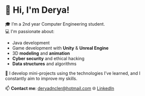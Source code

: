 # 👋 Hi, I'm Derya!

🎓 I’m a 2nd year Computer Engineering student.  
💻 I'm passionate about:
- Java development  
- Game development with **Unity** & **Unreal Engine**  
- 3D **modeling** and **animation**  
- **Cyber security** and ethical hacking  
- **Data structures** and algorithms

🚀 I develop mini-projects using the technologies I’ve learned, and I constantly aim to improve my skills.  

📫 **Contact me**: deryadncler@hotmail.com 
🌐 [LinkedIn](www.linkedin.com/in/derya-dinçler-205948293) 



